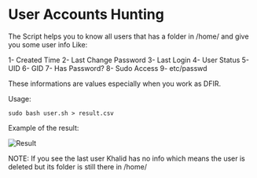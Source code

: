 # User Accounts Hunting

The Script helps you to know all users that has a folder in /home/ and give you some user info
Like:

1- Created Time
2- Last Change Password
3- Last Login
4- User Status
5- UID
6- GID
7- Has Password?
8- Sudo Access
9- etc/passwd

These informations are values especially when you work as DFIR.

Usage:

``` sudo bash user.sh > result.csv ```

Example of the result: 

![Result](https://i.ibb.co/D9wq2vz/aaa.png)

NOTE: If you see the last user Khalid has no info which means the user is deleted but its folder is still there in /home/

